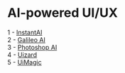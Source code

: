 <h1>
    AI-powered UI/UX
</h1>

1 - <a href="https://instants.ai/">InstantAI</a> <br>
2 - <a href="https://www.usegalileo.ai/">Galileo AI</a> <br>
3 - <a href="https://www.adobe.com/de/products/photoshop/landpb.html?gclid=Cj0KCQjwmvSoBhDOARIsAK6aV7h_Gcj8ihN5Lt7so0TKiC5qlCiF6_993Nx1Y_sVT5w64hPcBBgkR44aAn7AEALw_wcB&mv=search&s_kwcid=AL!3085!3!272773540758!b!!g!!%2Badobe%20%2Bphoto%20%2Bshop!1419109872!61279089528&mv=search&mv2=paidsearch&sdid=2XBSBWBF&ef_id=Cj0KCQjwmvSoBhDOARIsAK6aV7h_Gcj8ihN5Lt7so0TKiC5qlCiF6_993Nx1Y_sVT5w64hPcBBgkR44aAn7AEALw_wcB:G:s&s_kwcid=AL!3085!3!272773540758!b!!g!!%2Badobe%20%2Bphoto%20%2Bshop!1419109872!61279089528">Photoshop AI </a> <br>
4 - <a href="https://uizard.io/">Uizard</a> <br>
5 - <a href="https://www.uimagic.io/">UiMagic</a> <br>

